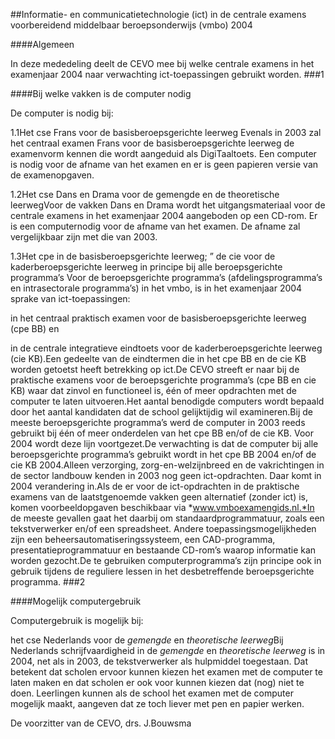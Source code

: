 <meta http-equiv='Content-Type' content='text/html; charset=utf-8' />

##Informatie- en communicatietechnologie (ict) in de centrale examens voorbereidend middelbaar beroepsonderwijs (vmbo) 2004

####Algemeen

In deze mededeling deelt de CEVO mee bij welke centrale examens in het examenjaar 2004 naar verwachting ict-toepassingen gebruikt worden.
###1 

####Bij welke vakken is de computer nodig

De computer is nodig bij:

1.1Het cse Frans voor de basisberoepsgerichte leerweg Evenals in 2003 zal het centraal examen Frans voor de basisberoepsgerichte leerweg de examenvorm kennen die wordt aangeduid als DigiTaaltoets. Een computer is nodig voor de afname van het examen en er is geen papieren versie van de examenopgaven.

1.2Het cse Dans en Drama voor de gemengde en de theoretische leerwegVoor de vakken Dans en Drama wordt het uitgangsmateriaal voor de centrale examens in het examenjaar 2004 aangeboden op een CD-rom. Er is een computernodig voor de afname van het examen. De afname zal vergelijkbaar zijn met die van 2003.

1.3Het cpe in de basisberoepsgerichte leerweg; ” de cie voor de kaderberoepsgerichte leerweg in principe bij alle beroepsgerichte programma’s Voor de beroepsgerichte programma’s (afdelingsprogramma’s en intrasectorale programma’s) in het vmbo, is in het examenjaar 2004 sprake van ict-toepassingen:

in het centraal praktisch examen voor de basisberoepsgerichte leerweg (cpe BB) en

in de centrale integratieve eindtoets voor de kaderberoepsgerichte leerweg (cie KB).Een gedeelte van de eindtermen die in het cpe BB en de cie KB worden getoetst heeft betrekking op ict.De CEVO streeft er naar bij de praktische examens voor de beroepsgerichte programma’s (cpe BB en cie KB) waar dat zinvol en functioneel is, één of meer opdrachten met de computer te laten uitvoeren.Het aantal benodigde computers wordt bepaald door het aantal kandidaten dat de school gelijktijdig wil examineren.Bij de meeste beroepsgerichte programma’s werd de computer in 2003 reeds gebruikt bij één of meer onderdelen van het cpe BB en/of de cie KB. Voor 2004 wordt deze lijn voortgezet.De verwachting is dat de computer bij alle beroepsgerichte programma’s gebruikt wordt in het cpe BB 2004 en/of de cie KB 2004.Alleen verzorging, zorg-en-welzijnbreed en de vakrichtingen in de sector landbouw kenden in 2003 nog geen ict-opdrachten. Daar komt in 2004 verandering in.Als de er voor de ict-opdrachten in de praktische examens van de laatstgenoemde vakken geen alternatief (zonder ict) is, komen voorbeeldopgaven beschikbaar via *www.vmboexamengids.nl.*In de meeste gevallen gaat het daarbij om standaardprogrammatuur, zoals een tekstverwerker en/of een spreadsheet. Andere toepassingsmogelijkheden zijn een beheersautomatiseringssysteem, een CAD-programma, presentatieprogrammatuur en bestaande CD-rom’s waarop informatie kan worden gezocht.De te gebruiken computerprogramma’s zijn principe ook in gebruik tijdens de reguliere lessen in het desbetreffende beroepsgerichte programma.
###2 

####Mogelijk computergebruik

Computergebruik is mogelijk bij:

het cse Nederlands voor de *gemengde* en *theoretische leerweg*Bij Nederlands schrijfvaardigheid in de *gemengde* en *theoretische leerweg* is in 2004, net als in 2003, de tekstverwerker als hulpmiddel toegestaan. Dat betekent dat scholen ervoor kunnen kiezen het examen met de computer te laten maken en dat scholen er ook voor kunnen kiezen dat (nog) niet te doen. Leerlingen kunnen als de school het examen met de computer mogelijk maakt, aangeven dat ze toch liever met pen en papier werken.

De 
voorzitter van de CEVO, 
drs. J.Bouwsma

